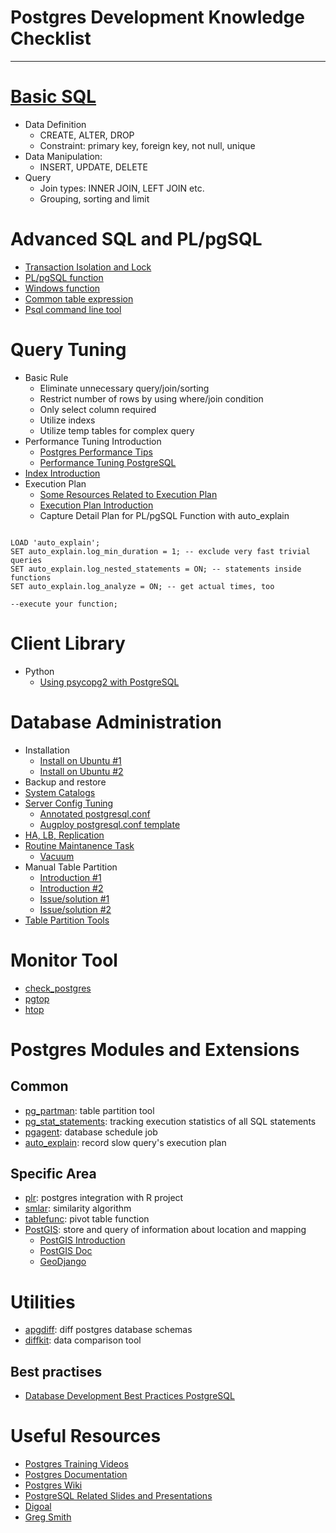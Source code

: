 # Postgres Development Knowledge Checklist
----------
# [Basic SQL](http://www.postgresql.org/docs/9.3/static/sql.html) #
- Data Definition
	- CREATE, ALTER, DROP
	- Constraint: primary key, foreign key, not null, unique 
- Data Manipulation: 
	- INSERT, UPDATE, DELETE
- Query
	- Join types: INNER JOIN, LEFT JOIN etc.
	- Grouping, sorting and limit
# Advanced SQL and PL/pgSQL #
- [Transaction Isolation and Lock](http://www.postgresql.org/docs/9.3/static/mvcc.html)
- [PL/pgSQL function](http://www.postgresql.org/docs/9.3/static/plpgsql.html)
- [Windows function](http://www.postgresql.org/docs/9.3/static/tutorial-window.html)
- [Common table expression](http://www.postgresql.org/docs/9.3/static/queries-with.html)
- [Psql command line tool](http://www.postgresql.org/docs/9.3/static/app-psql.html)


# Query Tuning #
- Basic Rule
  - Eliminate unnecessary query/join/sorting
  - Restrict number of rows by using where/join condition
  - Only select column required
  - Utilize indexs
  - Utilize temp tables for complex query
- Performance Tuning Introduction
	- [Postgres Performance Tips](http://www.postgresql.org/docs/9.3/static/performance-tips.html)
	- [Performance Tuning PostgreSQL](http://www.revsys.com/writings/postgresql-performance.html)
- [Index Introduction](http://www.postgresql.org/docs/9.3/static/indexes.html)
- Execution Plan
  - [Some Resources Related to Execution Plan](https://wiki.postgresql.org/wiki/Using_EXPLAIN)
  - [Execution Plan Introduction](http://www.postgresguide.com/performance/explain.html)
  - Capture Detail Plan for PL/pgSQL Function with auto_explain
<pre><code>
LOAD 'auto_explain';
SET auto_explain.log_min_duration = 1; -- exclude very fast trivial queries
SET auto_explain.log_nested_statements = ON; -- statements inside functions
SET auto_explain.log_analyze = ON; -- get actual times, too

--execute your function;
</pre></code>
 
# Client Library #
- Python
	- [Using psycopg2 with PostgreSQL](https://wiki.postgresql.org/wiki/Using_psycopg2_with_PostgreSQL)


# Database Administration #
- Installation
	- [Install on Ubuntu #1](http://www.postgresql.org/download/linux/ubuntu/)
	- [Install on Ubuntu #2](https://help.ubuntu.com/community/PostgreSQL)
- Backup and restore
- [System Catalogs](http://www.postgresql.org/docs/9.3/static/catalogs.html)
- [Server Config Tuning](https://wiki.postgresql.org/wiki/Tuning_Your_PostgreSQL_Server)
	- [Annotated postgresql.conf](http://www.varlena.com/GeneralBits/Tidbits/annotated_conf_e.html)
	- [Augploy postgresql.conf template](http://git.augmentum.com.cn/ops/augploy/blob/master/roles/postgresql/templates/postgresql.conf)
- [HA, LB, Replication](http://www.postgresql.org/docs/9.3/static/high-availability.html)
- [Routine Maintanence Task](http://www.postgresql.org/docs/9.3/static/maintenance.html)
	- [Vacuum](http://www.cnblogs.com/daduxiong/archive/2010/10/11/1847975.html)
- Manual Table Partition
	- [Introduction #1](http://www.cnblogs.com/mchina/archive/2013/04/09/2973427.html)
	- [Introduction #2](http://www.cnblogs.com/stephen-liu74/archive/2012/04/27/2291814.html)
	- [Issue/solution #1](http://stackoverflow.com/questions/22026354/insert-trigger-ends-up-inserting-duplicate-rows-in-partitioned-table)
	- [Issue/solution #2](http://stackoverflow.com/questions/22929675/postgres-trigger-based-insert-redirection-without-breaking-returning)
- [Table Partition Tools](https://github.com/keithf4/pg_partman)

# Monitor Tool #
- [check_postgres](https://bucardo.org/wiki/Check_postgres)
- [pgtop](http://pgfoundry.org/projects/pgtop/)
- [htop](http://hisham.hm/htop/)

# Postgres Modules and Extensions #
## Common ##
- [pg_partman](https://github.com/keithf4/pg_partman): table partition tool
- [pg_stat_statements](http://www.postgresql.org/docs/9.2/static/pgstatstatements.html): tracking execution statistics of all SQL statements 
- [pgagent](http://www.pgadmin.org/docs/1.4/pgagent.html): database schedule job
- [auto_explain](http://www.postgresql.org/docs/9.3/static/auto-explain.html): record slow query's execution plan

## Specific Area ##
- [plr](http://www.joeconway.com/plr/): postgres integration with R project
- [smlar](http://sigaev.ru/): similarity algorithm 
- [tablefunc](http://www.postgresql.org/docs/9.3/static/tablefunc.html): pivot table function
- [PostGIS](http://www.postgis.org/): store and query of information about location and mapping
	- [PostGIS Introduction](http://postgis.net/development/)
	- [PostGIS Doc](http://postgis.net/docs/manual-2.1/)
	- [GeoDjango](https://docs.djangoproject.com/en/dev/ref/contrib/gis/tutorial/)
	

# Utilities #
- [apgdiff](http://apgdiff.com/): diff postgres database schemas
- [diffkit](http://www.diffkit.org/): data comparison tool

## Best practises
- [Database Development Best Practices PostgreSQL](http://git.augmentum.com.cn/strade/document/uploads/c914541a46223c0baa876a25dcbe2887/DatabaseDevelopment_Best_Practices_version_1_0_-_PostgreSQL.docx)
 
# Useful Resources #
- [Postgres Training Videos](\\192.168.1.20\development\STrade\6.Share\PostgreSQL)
- [Postgres Documentation](http://www.postgresql.org/docs/)
- [Postgres Wiki](https://wiki.postgresql.org/wiki/Main_Page)
- [PostgreSQL Related Slides and Presentations](https://wiki.postgresql.org/wiki/PostgreSQL_Related_Slides_and_Presentations)
- [Digoal](http://blog.163.com/digoal@126/)
- [Greg Smith](http://stackoverflow.com/users/118240/greg-smith)